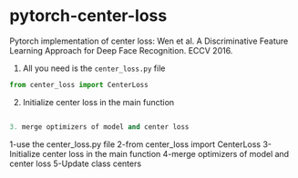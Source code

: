 # pytorch-center-loss
Pytorch implementation of center loss: Wen et al. A Discriminative Feature Learning Approach for Deep Face Recognition. ECCV 2016.

1. All you need is the `center_loss.py` file
```python
from center_loss import CenterLoss
```
2. Initialize center loss in the main function
```python

3. merge optimizers of model and center loss
```






1-use the center_loss.py file
2-from center_loss import CenterLoss
3-Initialize center loss in the main function
4-merge optimizers of model and center loss
5-Update class centers

